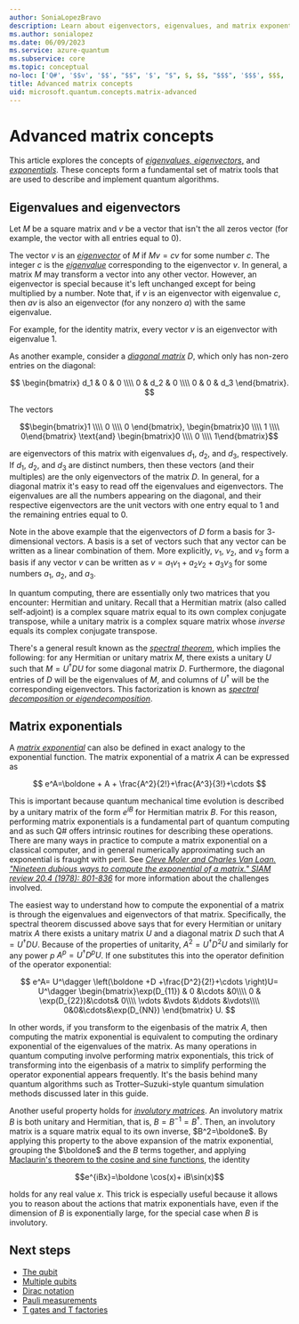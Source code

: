 ```yaml
---
author: SoniaLopezBravo
description: Learn about eigenvectors, eigenvalues, and matrix exponentials, the fundamental tools used to describe and simulate quantum algorithms.
ms.author: sonialopez
ms.date: 06/09/2023
ms.service: azure-quantum
ms.subservice: core
ms.topic: conceptual
no-loc: ['Q#', '$$v', '$$', "$$", '$', "$", $, $$, "$$$", '$$$', $$$, '\cdots', 'bmatrix', '\ddots', '\equiv', '\sum', '\begin', '\end', '\sqrt', '\otimes', '{', '}', '\text', '\phi', '\kappa', '\psi', '\alpha', '\beta', '\gamma', '\delta', '\omega', '\bra', '\ket', '\boldone', '\\\\', '\\', '=', '\frac', '\text', '\mapsto', '\dagger', '\to', '\begin{cases}', '\end{cases}', '\operatorname', '\braket', '\id', '\expect', '\defeq', '\variance', '\dd', '&', '\begin{align}', '\end{align}', '\Lambda', '\lambda', '\Omega', '\mathrm', '\left', '\right', '\qquad', '\times', '\big', '\langle', '\rangle', '\bigg', '\Big', '|', '\mathbb', '\vec', '\in', '\texttt', '\ne', '<', '>', '\leq', '\geq', '~~', '~', '\begin{bmatrix}', '\end{bmatrix}', '\_']
title: Advanced matrix concepts
uid: microsoft.quantum.concepts.matrix-advanced
---
```


# Advanced matrix concepts #

This article explores the concepts of [*eigenvalues, eigenvectors*,](https://en.wikipedia.org/wiki/Eigenvalues_and_eigenvectors) and [*exponentials*](https://en.wikipedia.org/wiki/Matrix_exponential). These concepts form a fundamental set of matrix tools that are used to describe and implement quantum algorithms.

## Eigenvalues and eigenvectors ##

Let $M$ be a square matrix and $v$ be a vector that isn't the all zeros vector (for example, the vector with all entries equal to $0$).

The vector $v$ is an [*eigenvector*](https://en.wikipedia.org/wiki/Eigenvalues_and_eigenvectors) of  $M$ if $Mv = cv$ for some number $c$. The integer $c$ is the [*eigenvalue*](https://en.wikipedia.org/wiki/Eigenvalues_and_eigenvectors) corresponding to the eigenvector $v$. In general, a matrix $M$ may transform a vector into any other vector. However, an eigenvector is special because it's left unchanged except for being multiplied by a number. Note that, if $v$ is an eigenvector with eigenvalue $c$, then $av$ is also an eigenvector (for any nonzero $a$) with the same eigenvalue.

For example, for the identity matrix, every vector $v$ is an eigenvector with eigenvalue $1$.

As another example, consider a [*diagonal matrix*](https://en.wikipedia.org/wiki/Diagonal_matrix) $D$, which only has non-zero entries on the diagonal:

$$
\begin{bmatrix}
d_1 & 0 & 0 \\\\ 0 & d_2 & 0 \\\\ 0 & 0 & d_3
\end{bmatrix}.
$$

The vectors

$$\begin{bmatrix}1 \\\\ 0 \\\\ 0 \end{bmatrix}, \begin{bmatrix}0 \\\\ 1 \\\\ 0\end{bmatrix} \text{and} \begin{bmatrix}0 \\\\ 0 \\\\ 1\end{bmatrix}$$

are eigenvectors of this matrix with eigenvalues  $d_1$, $d_2$, and $d_3$, respectively. If $d_1$, $d_2$, and $d_3$ are distinct numbers, then these vectors (and their multiples) are the only eigenvectors of the matrix $D$. In general, for a diagonal matrix it's easy to read off the eigenvalues and eigenvectors. The eigenvalues are all the numbers appearing on the diagonal, and their respective eigenvectors are the unit vectors with one entry equal to $1$ and the remaining entries equal to $0$.

Note in the above example that the eigenvectors of $D$ form a basis for $3$-dimensional vectors. A basis is a set of vectors such that any vector can be written as a linear combination of them. More explicitly, $v_1$, $v_2$, and $v_3$ form a basis if any vector $v$ can be written as $v=a_1 v_1 + a_2 v_2 + a_3 v_3$ for some numbers $a_1$, $a_2$, and $a_3$.

In quantum computing, there are essentially only two matrices that you encounter: Hermitian and unitary. Recall that a Hermitian matrix (also called self-adjoint) is a complex square matrix equal to its own complex conjugate transpose, while a unitary matrix is a complex square matrix whose *inverse* equals its complex conjugate transpose.

There's a general result known as the [*spectral theorem*](https://en.wikipedia.org/wiki/Spectral_theorem), which implies the following: for any Hermitian or unitary matrix $M$, there exists a unitary $U$ such that $M=U^\dagger D U$ for some diagonal matrix $D$. Furthermore, the diagonal entries of $D$ will be the eigenvalues of $M$, and columns of $U^\dagger$ will be the corresponding eigenvectors.
This factorization is known as [*spectral decomposition* or *eigendecomposition*](https://en.wikipedia.org/wiki/Eigendecomposition_of_a_matrix).

## Matrix exponentials

A [*matrix exponential*](https://en.wikipedia.org/wiki/Matrix_exponential) can also be defined in exact analogy to the exponential function.  The matrix exponential of a matrix $A$ can be expressed as

$$
e^A=\boldone + A + \frac{A^2}{2!}+\frac{A^3}{3!}+\cdots
$$

This is important because quantum mechanical time evolution is described by a unitary matrix of the form $e^{iB}$ for Hermitian matrix $B$. For this reason, performing matrix exponentials is a fundamental part of quantum computing and as such Q# offers intrinsic routines for describing these operations.
There are many ways in practice to compute a matrix exponential on a classical computer, and in general numerically approximating such an exponential is fraught with peril.  See [*Cleve Moler and Charles Van Loan. "Nineteen dubious ways to compute the exponential of a matrix." SIAM review 20.4 (1978): 801-836*](https://doi.org/10.1137/S00361445024180) for more information about the challenges involved.

The easiest way to understand how to compute the exponential of a matrix is through the eigenvalues and eigenvectors of that matrix. Specifically, the spectral theorem discussed above says that for every Hermitian or unitary matrix $A$ there exists a unitary matrix $U$ and a diagonal matrix $D$ such that $A=U^\dagger D U$.  Because of the properties of unitarity, $A^2 = U^\dagger D^2 U$ and similarly for any power $p$ $A^p = U^\dagger D^p U$.  If one substitutes this into the operator definition of the operator exponential:

$$
e^A= U^\dagger \left(\boldone +D +\frac{D^2}{2!}+\cdots \right)U= U^\dagger \begin{bmatrix}\exp(D_{11}) & 0 &\cdots &0\\\\ 0 & \exp(D_{22})&\cdots& 0\\\\ \vdots &\vdots &\ddots &\vdots\\\\ 0&0&\cdots&\exp(D_{NN}) \end{bmatrix} U.
$$

In other words, if you transform to the eigenbasis of the matrix $A$, then computing the matrix exponential is equivalent to computing the ordinary exponential of the eigenvalues of the matrix.  As many operations in quantum computing involve performing matrix exponentials, this trick of transforming into the eigenbasis of a matrix to simplify performing the operator exponential appears frequently. It's the basis behind many quantum algorithms such as Trotter–Suzuki-style quantum simulation methods discussed later in this guide.

Another useful property holds for [*involutory matrices*](https://en.wikipedia.org/wiki/Involutory_matrix).
An involutory matrix $B$ is both unitary and Hermitian, that is, $B=B^{-1}=B^\dagger$. Then, an involutory matrix is a  square matrix equal to its own inverse, $B^2=\boldone$.
By applying this property to the above expansion of the matrix exponential, grouping the $\boldone$ and the $B$ terms together, and applying [Maclaurin's theorem to the cosine and sine functions](https://en.wikibooks.org/wiki/Trigonometry/Power_Series_for_Cosine_and_Sine), the identity

$$e^{iBx}=\boldone \cos(x)+ iB\sin(x)$$

holds for any real value $x$. This trick is especially useful because it allows you to reason about the actions that matrix exponentials have, even if the dimension of $B$ is exponentially large, for the special case when $B$ is involutory.

## Next steps

- [The qubit](xref:microsoft.quantum.concepts.qubit)
- [Multiple qubits](xref:microsoft.quantum.concepts.multiple-qubits)
- [Dirac notation](xref:microsoft.quantum.concepts.dirac)
- [Pauli measurements](xref:microsoft.quantum.concepts.pauli)
- [T gates and T factories](xref:microsoft.quantum.concepts.tfactories)
